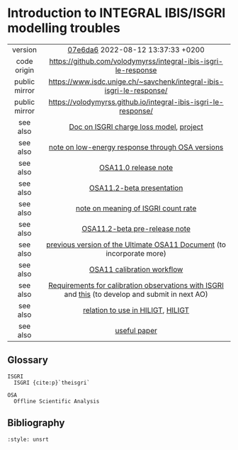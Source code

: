 # Introduction to INTEGRAL IBIS/ISGRI modelling troubles

|||
|:--:|:--:|
|version|[07e6da6](https://github.com/volodymyrss/integral-ibis-isgri-le-response/tree/07e6da682e26c088e9155de2ca1da0ddf76870f1) 2022-08-12 13:37:33 +0200|
|code origin|https://github.com/volodymyrss/integral-ibis-isgri-le-response|
|public mirror|https://www.isdc.unige.ch/~savchenk/integral-ibis-isgri-le-response/|
|public mirror|https://volodymyrss.github.io/integral-ibis-isgri-le-response/|
|see also| [Doc on ISGRI charge loss model](https://www.overleaf.com/read/ntmxzrhqbjfp), [project](https://www.overleaf.com/project/5e2869c85971410001aa0171)|
|see also| [note on low-energy response through OSA versions](https://redmine.astro.unige.ch/projects/isgri-calibration/wiki/Low_energy_response_of_ISGRI) |
|see also| [OSA11.0 release note]() |
|see also| [OSA11.2-beta presentation]() |
|see also| [note on meaning of ISGRI count rate](https://github.com/volodymyrss/integral-isgri-rate-meaning/issues/7) |
|see also| [OSA11.2-beta pre-release note](https://www.overleaf.com/read/qdhtjygmbtmb) |
|see also| [previous version of the Ultimate OSA11 Document](https://www.overleaf.com/project/5fbe81001a45489a885beee9) (to incorporate more) |
|see also| [OSA11 calibration workflow](https://www.overleaf.com/project/5c74e428239bf17320c95f32) |
|see also| [Requirements for calibration observations with ISGRI](https://www.overleaf.com/project/5db9c995dab87000015dbc8f) and [this](https://www.overleaf.com/project/5c4f34c9dcce396e146cc67d) (to develop and submit in next AO) |
|see also| [relation to use in HILIGT](https://www.overleaf.com/project/5f33e78775157700016a8290), [HILIGT](https://doi.org/10.1016/j.ascom.2021.100529) |
|see also| [useful paper](https://arxiv.org/pdf/astro-ph/0505053.pdf) |


## Glossary 

```{glossary}
ISGRI
  ISGRI {cite:p}`theisgri`

OSA
  Offline Scientific Analysis
```

## Bibliography

```{bibliography}
:style: unsrt
```
